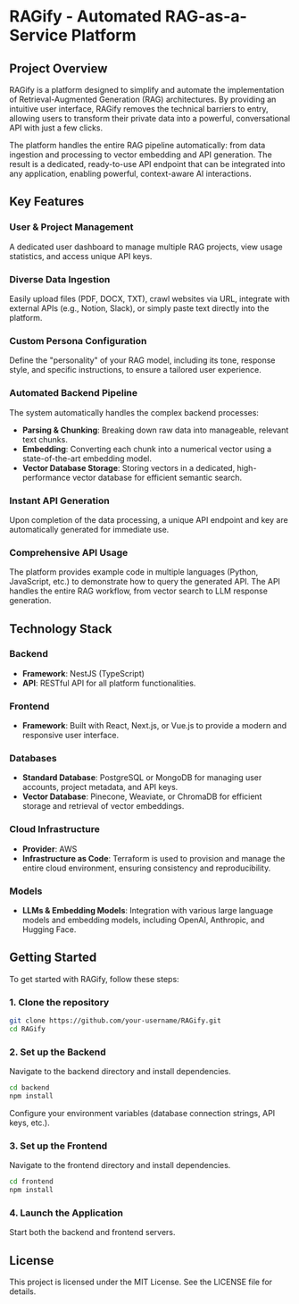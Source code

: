 # RAGify - Automated RAG-as-a-Service Platform

## Project Overview

RAGify is a platform designed to simplify and automate the implementation of Retrieval-Augmented Generation (RAG) architectures. By providing an intuitive user interface, RAGify removes the technical barriers to entry, allowing users to transform their private data into a powerful, conversational API with just a few clicks.

The platform handles the entire RAG pipeline automatically: from data ingestion and processing to vector embedding and API generation. The result is a dedicated, ready-to-use API endpoint that can be integrated into any application, enabling powerful, context-aware AI interactions.

## Key Features

### User & Project Management
A dedicated user dashboard to manage multiple RAG projects, view usage statistics, and access unique API keys.

### Diverse Data Ingestion
Easily upload files (PDF, DOCX, TXT), crawl websites via URL, integrate with external APIs (e.g., Notion, Slack), or simply paste text directly into the platform.

### Custom Persona Configuration
Define the "personality" of your RAG model, including its tone, response style, and specific instructions, to ensure a tailored user experience.

### Automated Backend Pipeline
The system automatically handles the complex backend processes:

- **Parsing & Chunking**: Breaking down raw data into manageable, relevant text chunks.
- **Embedding**: Converting each chunk into a numerical vector using a state-of-the-art embedding model.
- **Vector Database Storage**: Storing vectors in a dedicated, high-performance vector database for efficient semantic search.

### Instant API Generation
Upon completion of the data processing, a unique API endpoint and key are automatically generated for immediate use.

### Comprehensive API Usage
The platform provides example code in multiple languages (Python, JavaScript, etc.) to demonstrate how to query the generated API. The API handles the entire RAG workflow, from vector search to LLM response generation.

## Technology Stack

### Backend
- **Framework**: NestJS (TypeScript)
- **API**: RESTful API for all platform functionalities.

### Frontend
- **Framework**: Built with React, Next.js, or Vue.js to provide a modern and responsive user interface.

### Databases
- **Standard Database**: PostgreSQL or MongoDB for managing user accounts, project metadata, and API keys.
- **Vector Database**: Pinecone, Weaviate, or ChromaDB for efficient storage and retrieval of vector embeddings.

### Cloud Infrastructure
- **Provider**: AWS
- **Infrastructure as Code**: Terraform is used to provision and manage the entire cloud environment, ensuring consistency and reproducibility.

### Models
- **LLMs & Embedding Models**: Integration with various large language models and embedding models, including OpenAI, Anthropic, and Hugging Face.

## Getting Started

To get started with RAGify, follow these steps:

### 1. Clone the repository
```bash
git clone https://github.com/your-username/RAGify.git
cd RAGify
```

### 2. Set up the Backend
Navigate to the backend directory and install dependencies.
```bash
cd backend
npm install
```
Configure your environment variables (database connection strings, API keys, etc.).

### 3. Set up the Frontend
Navigate to the frontend directory and install dependencies.
```bash
cd frontend
npm install
```

### 4. Launch the Application
Start both the backend and frontend servers.

## License

This project is licensed under the MIT License. See the LICENSE file for details.
